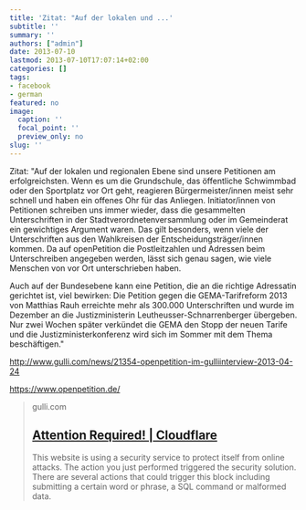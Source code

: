 ```yaml
---
title: 'Zitat: "Auf der lokalen und ...'
subtitle: ''
summary: ''
authors: ["admin"]
date: 2013-07-10
lastmod: 2013-07-10T17:07:14+02:00
categories: []
tags:
- facebook
- german
featured: no
image:
  caption: ''
  focal_point: ''
  preview_only: no
slug: ''
---
```

Zitat:
"Auf der lokalen und regionalen Ebene sind unsere Petitionen am erfolgreichsten. Wenn es um die Grundschule, das öffentliche Schwimmbad oder den Sportplatz vor Ort geht, reagieren Bürgermeister/innen meist sehr schnell und haben ein offenes Ohr für das Anliegen. Initiator/innen von Petitionen schreiben uns immer wieder, dass die gesammelten Unterschriften in der Stadtverordnetenversammlung oder im Gemeinderat ein gewichtiges Argument waren. Das gilt besonders, wenn viele der Unterschriften aus den Wahlkreisen der Entscheidungsträger/innen kommen. Da auf openPetition die Postleitzahlen und Adressen beim Unterschreiben angegeben werden, lässt sich genau sagen, wie viele Menschen von vor Ort unterschrieben haben.

Auch auf der Bundesebene kann eine Petition, die an die richtige Adressatin gerichtet ist, viel bewirken: Die Petition gegen die GEMA-Tarifreform 2013 von Matthias Rauh erreichte mehr als 300.000 Unterschriften und wurde im Dezember an die Justizministerin Leutheusser-Schnarrenberger übergeben. Nur zwei Wochen später verkündet die GEMA den Stopp der neuen Tarife und die Justizministerkonferenz wird sich im Sommer mit dem Thema beschäftigen."

http://www.gulli.com/news/21354-openpetition-im-gulliinterview-2013-04-24

https://www.openpetition.de/
> gulli.com
> ## [Attention Required! | Cloudflare](http://www.gulli.com/news/21354-openpetition-im-gulliinterview-2013-04-24)
>
>This website is using a security service to protect itself from online attacks. The action you just performed triggered the security solution. There are several actions that could trigger this block including submitting a certain word or phrase, a SQL command or malformed data.


